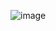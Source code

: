 ![image](https://github.com/davidnhn/exercism-java/assets/34092600/f74c1ea3-1b03-48c1-9f8a-6a297f5f9deb)
